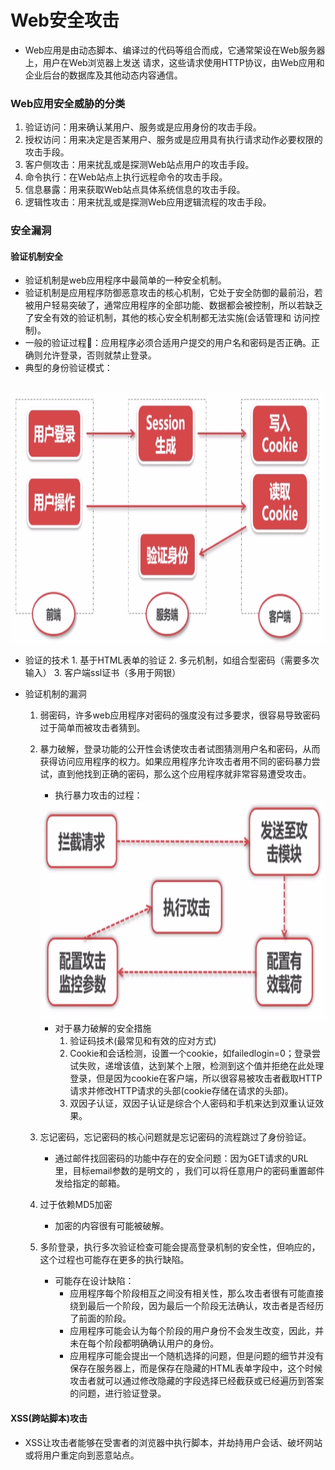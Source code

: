 # Web安全攻击
- Web应用是由动态脚本、编译过的代码等组合而成，它通常架设在Web服务器上，用户在Web浏览器上发送
请求，这些请求使用HTTP协议，由Web应用和企业后台的数据库及其他动态内容通信。

### Web应用安全威胁的分类
1. 验证访问：用来确认某用户、服务或是应用身份的攻击手段。
2. 授权访问：用来决定是否某用户、服务或是应用具有执行请求动作必要权限的攻击手段。
3. 客户侧攻击：用来扰乱或是探测Web站点用户的攻击手段。
4. 命令执行：在Web站点上执行远程命令的攻击手段。
5. 信息暴露：用来获取Web站点具体系统信息的攻击手段。
6. 逻辑性攻击：用来扰乱或是探测Web应用逻辑流程的攻击手段。

### 安全漏洞

#### 验证机制安全
- 验证机制是web应用程序中最简单的一种安全机制。
- 验证机制是应用程序防御恶意攻击的核心机制，它处于安全防御的最前沿，若被用户轻易突破了，通常应用程序的全部功能、数据都会被控制，所以若缺乏了安全有效的验证机制，其他的核心安全机制都无法实施(会话管理和
访问控制)。
- 一般的验证过程🌰：应用程序必须合适用户提交的用户名和密码是否正确。正确则允许登录，否则就禁止登录。
- 典型的身份验证模式：
<br />
<img src="https://github.com/ella-z/studyNotes/blob/master/HTTP%E5%8D%8F%E8%AE%AE/images/%E8%BA%AB%E4%BB%BD%E9%AA%8C%E8%AF%81%E6%A8%A1%E5%BC%8F.PNG" alt="身份验证模式" width="600px" height="400px">

   + 验证的技术
    1. 基于HTML表单的验证
    2. 多元机制，如组合型密码（需要多次输入）
    3. 客户端ssl证书（多用于网银）
- 验证机制的漏洞
   1. 弱密码，许多web应用程序对密码的强度没有过多要求，很容易导致密码过于简单而被攻击者猜到。
   2. 暴力破解，登录功能的公开性会诱使攻击者试图猜测用户名和密码，从而获得访问应用程序的权力。如果应用程序允许攻击者用不同的密码暴力尝试，直到他找到正确的密码，那么这个应用程序就非常容易遭受攻击。
       - 执行暴力攻击的过程：
       <img src="https://github.com/ella-z/studyNotes/blob/master/HTTP%E5%8D%8F%E8%AE%AE/images/%E6%89%A7%E8%A1%8C%E6%9A%B4%E5%8A%9B%E6%94%BB%E5%87%BB.PNG" alt="执行暴力攻击的过程" width="500px" height="350px">  
      
       - 对于暴力破解的安全措施
          1. 验证码技术(最常见和有效的应对方式)
          2. Cookie和会话检测，设置一个cookie，如failedlogin=0；登录尝试失败，递增该值，达到某个上限，检测到这个值并拒绝在此处理登录，但是因为cookie在客户端，所以很容易被攻击者截取HTTP请求并修改HTTP请求的头部(cookie存储在请求的头部)。
          3. 双因子认证，双因子认证是综合个人密码和手机来达到双重认证效果。
   3. 忘记密码，忘记密码的核心问题就是忘记密码的流程跳过了身份验证。 
      - 通过邮件找回密码的功能中存在的安全问题：因为GET请求的URL里，目标email参数的是明文的 ，我们可以将任意用户的密码重置邮件发给指定的邮箱。
   4. 过于依赖MD5加密
      - 加密的内容很有可能被破解。     
   5. 多阶登录，执行多次验证检查可能会提高登录机制的安全性，但响应的，这个过程也可能存在更多的执行缺陷。
      - 可能存在设计缺陷：
         + 应用程序每个阶段相互之间没有相关性，那么攻击者很有可能直接绕到最后一个阶段，因为最后一个阶段无法确认，攻击者是否经历了前面的阶段。
         + 应用程序可能会认为每个阶段的用户身份不会发生改变，因此，并未在每个阶段都明确确认用户的身份。
         + 应用程序可能会提出一个随机选择的问题，但是问题的细节并没有保存在服务器上，而是保存在隐藏的HTML表单字段中，这个时候攻击者就可以通过修改隐藏的字段选择已经截获或已经遍历到答案的问题，进行验证登录。


#### XSS(跨站脚本)攻击
- XSS让攻击者能够在受害者的浏览器中执行脚本，并劫持用户会话、破坏网站或将用户重定向到恶意站点。

